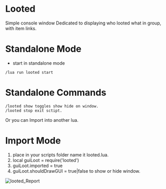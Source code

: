 # Looted #

Simple console window Dedicated to displaying who looted what in group, with item links.

# Standalone Mode #
* start in standalone mode 
```
/lua run looted start
```

# Standalone Commands #
```
/looted show toggles show hide on window. 
/looted stop exit sctipt.
```
Or you can Import into another lua.

# Import Mode #

1. place in your scripts folder name it looted.lua.
2. local guiLoot = require('looted')
3. guiLoot.imported = true
4. guiLoot.shouldDrawGUI = true|false to show or hide window.


![looted_Report](https://github.com/grimmier378/looted/assets/124466615/cb45adb9-361a-48d9-b27f-5542aa06c00b)

